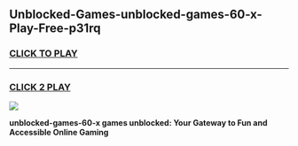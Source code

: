 
## Unblocked-Games-unblocked-games-60-x-Play-Free-p31rq
<h3>
<a href="https://premium76.site?title=unblocked-games-60-x&ref=18A">CLICK TO PLAY</a></h3>
<hr>

<h3>
<a href="https://premium76.site?title=unblocked-games-60-x&ref=18A">CLICK 2 PLAY</a>
  
</h3>

<a href="https://premium76.site?title=unblocked-games-60-x&ref=18A"><img src="https://clearcache.store/games.png"></a>


**unblocked-games-60-x games unblocked: Your Gateway to Fun and Accessible Online Gaming**
